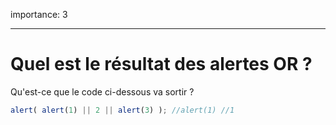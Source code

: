 importance: 3

---

# Quel est le résultat des alertes OR ?

Qu'est-ce que le code ci-dessous va sortir ?

```js
alert( alert(1) || 2 || alert(3) ); //alert(1) //1
```

